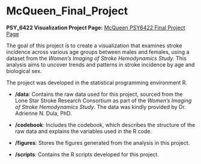 # McQueen_Final_Project

**PSY_6422 Visualization Project Page:** [McQueen PSY6422 Final Project Page](https://rylie-mcqueen.github.io/McQueen_Final_Project/)

The goal of this project is to create a visualization that examines stroke incidence across various age groups between males and females, using a dataset from the *Women’s Imaging of Stroke Hemodynamics Study*. This analysis aims to uncover trends and patterns in stroke incidence by age and biological sex.

The project was developed in the statistical programming environment R.

-   **/data**: Contains the raw data used for this project, sourced from the Lone Star Stroke Research Consortium as part of the *Women’s Imaging of Stroke Hemodynamics Study*. The data was kindly provided by Dr. Adrienne N. Dula, PhD.

-   **/codebook**: Includes the codebook, which describes the structure of the raw data and explains the variables used in the R code.

-   **/figures**: Stores the figures generated from the analysis in this project.

-   **/scripts**: Contains the R scripts developed for this project.
